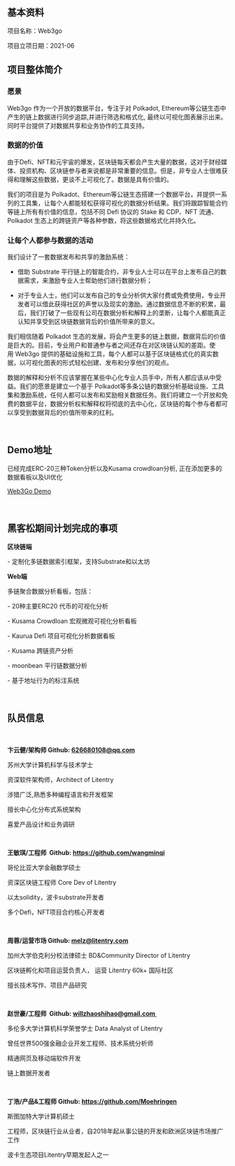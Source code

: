## 基本资料

项目名称：Web3go

项目立项日期：2021-06

## 项目整体简介

### 愿景
Web3go 作为一个开放的数据平台，专注于对 Polkadot, Ethereum等公链生态中产生的链上数据进行同步追踪,并进行筛选和格式化, 最终以可视化图表展示出来。同时平台提供了对数据共享和业务协作的工具支持。

### 数据的价值
由于Defi、NFT和元宇宙的爆发，区块链每天都会产生大量的数据，这对于财经媒体、投资机构、区块链参与者来说都是非常重要的信息。但是，非专业人士很难获得和理解这些数据，更谈不上可视化了。数据是具有价值的。

我们的项目是为 Polkadot、Ethereum等公链生态搭建一个数据平台，并提供一系列的工具集，让每个人都能轻松获得可视化的数据分析结果。我们将跟踪智能合约等链上所有有价值的信息，包括不同 Defi 协议的 Stake 和 CDP、NFT 流通、Polkadot 生态上的跨链资产等各种参数，将这些数据格式化并持久化。

### 让每个人都参与数据的活动

我们设计了一套数据发布和共享的激励系统：

- 借助 Substrate 平行链上的智能合约，非专业人士可以在平台上发布自己的数据需求，来激励专业人士帮助他们进行数据分析；

- 对于专业人士，他们可以发布自己的专业分析供大家付费或免费使用，专业开发者可以借此获得社区的声誉以及现实的激励。通过数据信息不断的积累，最后，我们打破了一些现有公司在数据分析和解释上的垄断，让每个人都能真正认知并享受到区块链数据背后的价值所带来的意义。

我们相信随着 Polkadot 生态的发展，将会产生更多的链上数据，数据背后的价值是巨大的。目前，专业用户和普通参与者之间还存在对区块链认知的差距。使用 Web3go 提供的基础设施和工具，每个人都可以基于区块链格式化的真实数据，以可视化图表的形式轻松创建、发布和分享他们的观点。

数据的解释和分析不应该掌握在某些中心化专业人员手中，所有人都应该从中受益。我们的愿景是建立一个基于 Polkadot等多条公链的数据分析基础设施、工具集和激励系统，任何人都可以发布和奖励相关数据任务。我们将建立一个开放和免费的数据平台，数据分析权和解释权将彻底的去中心化，区块链的每个参与者都可以享受到数据背后的价值所带来的红利。

<br>


## Demo地址



已经完成ERC-20三种Token分析以及Kusama crowdloan分析, 正在添加更多的数据看板以及UI优化

[Web3Go Demo](http://106.52.138.224:8080/#/)


<br>

## 黑客松期间计划完成的事项


**区块链端**

- 定制化多链数据索引框架，支持Substrate和以太坊


**Web端**

多链聚合数据分析看板，包括：

- 20种主要ERC20 代币的可视化分析

- Kusama Crowdloan 宏观微观可视化分析看板

- Kaurua Defi 项目可视化分析数据看板

- Kusama 跨链资产分析

- moonbean 平行链数据分析

- 基于地址行为的标注系统

<br>



## 队员信息
<br>

**卞云健/架构师 Github: [626680108@qq.com](https://github.com/bianyunjian)**


苏州大学计算机科学与技术学士

资深软件架构师，Architect of Litentry 

涉猎广泛,熟悉多种编程语言和开发框架

擅长中心化分布式系统架构

喜爱产品设计和业务调研

<br>

**王敏琪/工程师  Github: https://github.com/wangminqi** 

哥伦比亚大学金融数学硕士

资深区块链工程师 Core Dev of Litentry

以太solidity，波卡substrate开发者

多个Defi，NFT项目合约核心开发者

<br>

**周蓉/运营市场 Github: melz@litentry.com** 

加州大学伯克利分校法律硕士 BD&Community Director of Litentry

区块链孵化和项目运营负责人， 运营 Litentry 60k+ 国际社区

擅长技术写作、项目产品研究

<br>

**赵世豪/工程师  Github: [willzhaoshihao@gmail.com ](https://github.com/Shihao66)** 

多伦多大学计算机科学荣誉学士 Data Analyst of Litentry

曾任世界500强金融企业开发工程师、技术系统分析师

精通网页及移动端软件开发

链上数据开发者

<br>

**丁浩/产品&工程师 Github: https://github.com/Moehringen** 

斯图加特大学计算机硕士

工程师，区块链行业从业者，自2018年起从事公链的开发和欧洲区块链市场推广工作

波卡生态项目Litentry早期发起人之一


